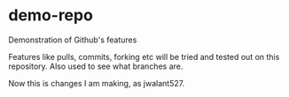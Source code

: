 # demo-repo
Demonstration of Github's features

Features like pulls, commits, forking etc will be tried and tested out on this repository. Also used to see what branches are.

Now this is changes I am making, as jwalant527.
